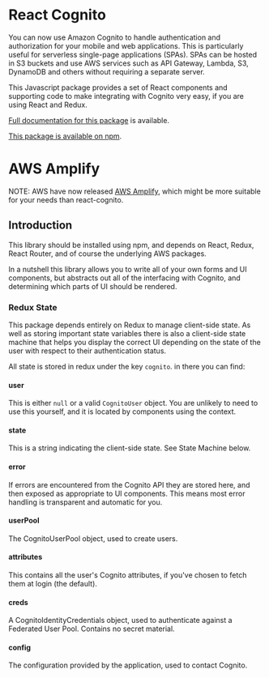 # React Cognito

You can now use Amazon Cognito to handle authentication and authorization for
your mobile and web applications.  This is particularly useful for serverless
single-page applications (SPAs).  SPAs can be hosted in S3 buckets and use AWS
services such as API Gateway, Lambda, S3, DynamoDB and others without requiring
a separate server.

This Javascript package provides a set of React components and supporting code
to make integrating with Cognito very easy, if you are using React and Redux.

[Full documentation for this package](https://doc.esdoc.org/github.com/isotoma/react-cognito/) is available.

[This package is available on npm](https://www.npmjs.com/package/react-cognito).

# AWS Amplify

NOTE: AWS have now released [AWS Amplify](https://github.com/aws/aws-amplify), which might be more suitable for your needs than react-cognito.

## Introduction

This library should be installed using npm, and depends on React, Redux, React
Router, and of course the underlying AWS packages.

In a nutshell this library allows you to write all of your own forms and UI
components, but abstracts out all of the interfacing with Cognito, and
determining which parts of UI should be rendered.

### Redux State

This package depends entirely on Redux to manage client-side state.  As well as
storing important state variables there is also a client-side state machine
that helps you display the correct UI depending on the state of the user with
respect to their authentication status.

All state is stored in redux under the key `cognito`. in there you can find:

#### user

This is either `null` or a valid `CognitoUser` object.  You are unlikely to
need to use this yourself, and it is located by components using the context.

#### state

This is a string indicating the client-side state.  See State Machine below.

#### error

If errors are encountered from the Cognito API they are stored here, and then
exposed as appropriate to UI components.  This means most error handling is
transparent and automatic for you.

#### userPool

The CognitoUserPool object, used to create users.

#### attributes

This contains all the user's Cognito attributes, if you've chosen to fetch them at login (the default).

#### creds

A CognitoIdentityCredentials object, used to authenticate against a Federated
User Pool.  Contains no secret material.

#### config

The configuration provided by the application, used to contact Cognito.

